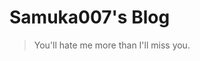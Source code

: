 # Samuka007's Blog

> You'll hate me more than I'll miss you.

<!-- ---

这里是Samuka007的个人博客。 

Here is Samuka007's personal blog. -->
